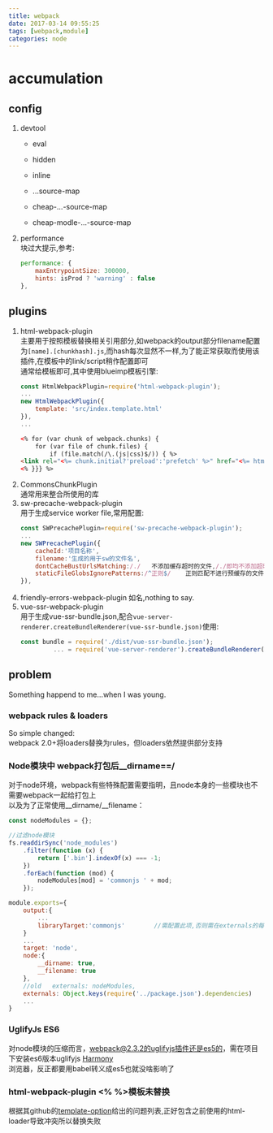 ```yaml
---
title: webpack
date: 2017-03-14 09:55:25
tags: [webpack,module]
categories: node
---
```

# accumulation

## config

1. devtool
    * eval
    * hidden
    * inline

    * ...source-map
    * cheap-...-source-map
    * cheap-modle-...-source-map
2. performance  
    块过大提示,参考:
    ```js
    performance: {
        maxEntrypointSize: 300000,
        hints: isProd ? 'warning' : false
    },
    ```

## plugins

1. html-webpack-plugin  
    主要用于按照模板替换相关引用部分,如webpack的output部分filename配置为`[name].[chunkhash].js`,而hash每次显然不一样,为了能正常获取而使用该插件,在模板中的link/script稍作配置即可  
    通常给模板即可,其中使用blueimp模板引擎:
    ```js
    const HtmlWebpackPlugin=require('html-webpack-plugin');
    ...
    new HtmlWebpackPlugin({
        template: 'src/index.template.html'
    }),
    ...
    ```
    ```html
    <% for (var chunk of webpack.chunks) {
        for (var file of chunk.files) {
            if (file.match(/\.(js|css)$/)) { %>
    <link rel="<%= chunk.initial?'preload':'prefetch' %>" href="<%= htmlWebpackPlugin.files.publicPath + file %>" as="<%= file.match(/\.css$/)?'style':'script' %>">
    <% }}} %>
    ```
2. CommonsChunkPlugin  
    通常用来整合所使用的库
3. sw-precache-webpack-plugin  
    用于生成service worker file,常用配置:
    ```js
    const SWPrecachePlugin=require('sw-precache-webpack-plugin');
    ...
    new SWPrecachePlugin({
        cacheId:'项目名称',
        filename:'生成的用于sw的文件名',
        dontCacheBustUrlsMatching:/./   不添加缓存超时的文件,/./即均不添加超时.因chunkhash已作为版本控制方式,因此无需使用超时头
        staticFileGlobsIgnorePatterns:/^正则$/    正则匹配不进行预缓存的文件
    }),
    ```
4. friendly-errors-webpack-plugin  如名,nothing to say.  
5. vue-ssr-webpack-plugin  
    用于生成vue-ssr-bundle.json,配合`vue-server-renderer.createBundleRenderer(vue-ssr-bundle.json)`使用:
    ```js
    const bundle = require('./dist/vue-ssr-bundle.json');
             ... = require('vue-server-renderer').createBundleRenderer(bundle)
    ```

## problem

Something happend to me...when I was young.

### webpack rules & loaders  

So simple changed:  
webpack 2.0+将loaders替换为rules，但loaders依然提供部分支持

### Node模块中 webpack打包后__dirname==/

对于node环境，webpack有些特殊配置需要指明，且node本身的一些模块也不需要webpack一起给打包上  
以及为了正常使用__dirname/__filename：

```js
const nodeModules = {};

//过滤node模块
fs.readdirSync('node_modules')
    .filter(function (x) {
        return ['.bin'].indexOf(x) === -1;
    })
    .forEach(function (mod) {
        nodeModules[mod] = 'commonjs ' + mod;
    });

module.exports={
    output:{
        ...
        libraryTarget:'commonjs'        //需配置此项,否则需在externals的每一项前加上commonjs
    }
    ...
    target: 'node',
    node:{
        __dirname: true,
        __filename: true
    },
    //old   externals: nodeModules,
    externals: Object.keys(require('../package.json').dependencies)
    ...
}
```

### UglifyJs ES6

对node模块的压缩而言，webpack@2.3.2的uglifyjs插件还是es5的，需在项目下安装es6版本uglifyjs [Harmony](https://github.com/mishoo/UglifyJS2/commits/harmony)  
浏览器，反正都要用babel转义成es5也就没啥影响了  

### html-webpack-plugin <% %>模板未替换

根据其github的[template-option](https://github.com/jantimon/html-webpack-plugin/blob/master/docs/template-option.md)给出的问题列表,正好包含之前使用的html-loader导致冲突所以替换失败